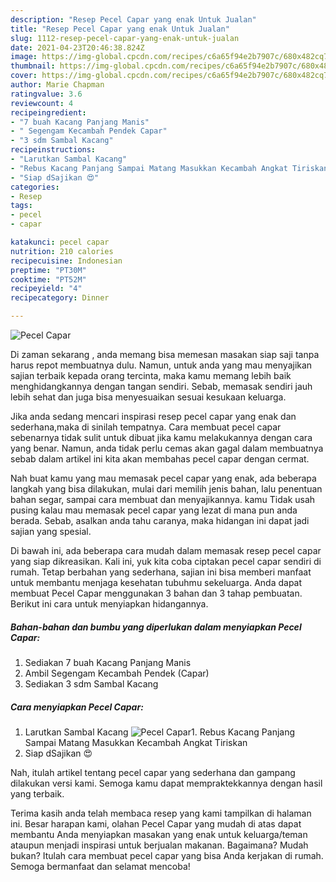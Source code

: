 ```yaml
---
description: "Resep Pecel Capar yang enak Untuk Jualan"
title: "Resep Pecel Capar yang enak Untuk Jualan"
slug: 1112-resep-pecel-capar-yang-enak-untuk-jualan
date: 2021-04-23T20:46:38.824Z
image: https://img-global.cpcdn.com/recipes/c6a65f94e2b7907c/680x482cq70/pecel-capar-foto-resep-utama.jpg
thumbnail: https://img-global.cpcdn.com/recipes/c6a65f94e2b7907c/680x482cq70/pecel-capar-foto-resep-utama.jpg
cover: https://img-global.cpcdn.com/recipes/c6a65f94e2b7907c/680x482cq70/pecel-capar-foto-resep-utama.jpg
author: Marie Chapman
ratingvalue: 3.6
reviewcount: 4
recipeingredient:
- "7 buah Kacang Panjang Manis"
- " Segengam Kecambah Pendek Capar"
- "3 sdm Sambal Kacang"
recipeinstructions:
- "Larutkan Sambal Kacang"
- "Rebus Kacang Panjang Sampai Matang Masukkan Kecambah Angkat Tiriskan"
- "Siap dSajikan 😍"
categories:
- Resep
tags:
- pecel
- capar

katakunci: pecel capar 
nutrition: 210 calories
recipecuisine: Indonesian
preptime: "PT30M"
cooktime: "PT52M"
recipeyield: "4"
recipecategory: Dinner

---
```



![Pecel Capar](https://img-global.cpcdn.com/recipes/c6a65f94e2b7907c/680x482cq70/pecel-capar-foto-resep-utama.jpg)

Di zaman  sekarang , anda memang bisa memesan masakan siap saji tanpa harus repot membuatnya dulu. Namun, untuk anda yang mau menyajikan sajian terbaik kepada orang tercinta, maka kamu memang lebih baik menghidangkannya dengan tangan sendiri. Sebab, memasak sendiri jauh lebih sehat dan juga bisa menyesuaikan sesuai kesukaan keluarga.

Jika anda sedang mencari inspirasi resep pecel capar yang enak dan sederhana,maka di sinilah tempatnya. Cara membuat pecel capar  sebenarnya tidak sulit untuk dibuat jika kamu melakukannya dengan cara yang benar. Namun, anda tidak perlu cemas akan gagal dalam membuatnya 
sebab dalam artikel ini kita akan membahas pecel capar dengan cermat.  



Nah buat kamu yang mau memasak pecel capar yang enak, ada beberapa langkah yang bisa dilakukan, mulai dari memilih jenis bahan, lalu penentuan bahan segar, sampai cara membuat dan menyajikannya. kamu Tidak usah pusing kalau mau memasak pecel capar yang lezat di mana pun anda berada. Sebab, asalkan anda  tahu caranya, maka hidangan ini dapat jadi sajian yang spesial.

Di bawah ini, ada beberapa cara mudah dalam memasak resep pecel capar yang siap dikreasikan. Kali ini, yuk kita coba ciptakan pecel capar sendiri di rumah. Tetap berbahan yang sederhana, sajian ini bisa memberi manfaat untuk membantu menjaga kesehatan tubuhmu sekeluarga. Anda dapat membuat Pecel Capar menggunakan 3 bahan dan 3 tahap pembuatan. Berikut ini cara untuk menyiapkan hidangannya.

<!--inarticleads1-->

##### Bahan-bahan dan bumbu yang diperlukan dalam menyiapkan Pecel Capar:

1. Sediakan 7 buah Kacang Panjang Manis
1. Ambil  Segengam Kecambah Pendek (Capar)
1. Sediakan 3 sdm Sambal Kacang




<!--inarticleads2-->

##### Cara menyiapkan Pecel Capar:

1. Larutkan Sambal Kacang
<img src="https://img-global.cpcdn.com/steps/02e2b0da46ef7c4d/160x128cq70/pecel-capar-langkah-memasak-1-foto.jpg" alt="Pecel Capar">1. Rebus Kacang Panjang Sampai Matang Masukkan Kecambah Angkat Tiriskan
1. Siap dSajikan 😍




Nah, itulah artikel tentang  pecel capar  yang sederhana dan gampang dilakukan versi kami. Semoga kamu dapat mempraktekkannya dengan hasil yang terbaik. 

Terima kasih anda telah membaca resep yang kami tampilkan di halaman ini. Besar harapan kami, olahan  Pecel Capar yang mudah di atas dapat membantu Anda menyiapkan masakan yang enak untuk keluarga/teman ataupun menjadi inspirasi untuk berjualan makanan. Bagaimana? Mudah bukan? Itulah cara membuat pecel capar yang bisa Anda kerjakan di rumah. Semoga bermanfaat dan selamat mencoba!

